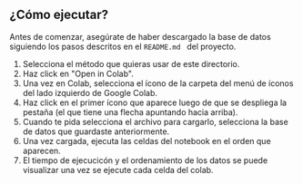 ## ¿Cómo ejecutar?

Antes de comenzar, asegúrate de haber descargado la base de datos siguiendo los pasos descritos en el  `README.md ` del proyecto. 

1. Selecciona el método que quieras usar de este directorio.
2. Haz click en "Open in Colab".
3. Una vez en Colab, selecciona el ícono de la carpeta del menú de íconos del lado izquierdo de Google Colab.
4. Haz click en el primer ícono que aparece luego de que se despliega la pestaña (el que tiene una flecha apuntando hacia arriba).
5. Cuando te pida selecciona el archivo para cargarlo, selecciona la base de datos que guardaste anteriormente.
6. Una vez cargada, ejecuta las celdas del notebook en el orden que aparecen.
7. El tiempo de ejecucicón y el ordenamiento de los datos se puede visualizar una vez se ejecute cada celda del colab.
